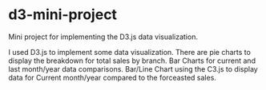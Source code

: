 # d3-mini-project
Mini project for implementing the D3.js data visualization.

I used D3.js to implement some data visualization. 
There are pie charts to display the breakdown for total sales by branch. 
Bar Charts for current and last month/year data comparisons.
Bar/Line Chart using the C3.js to display data for Current month/year compared to the forceasted sales.
